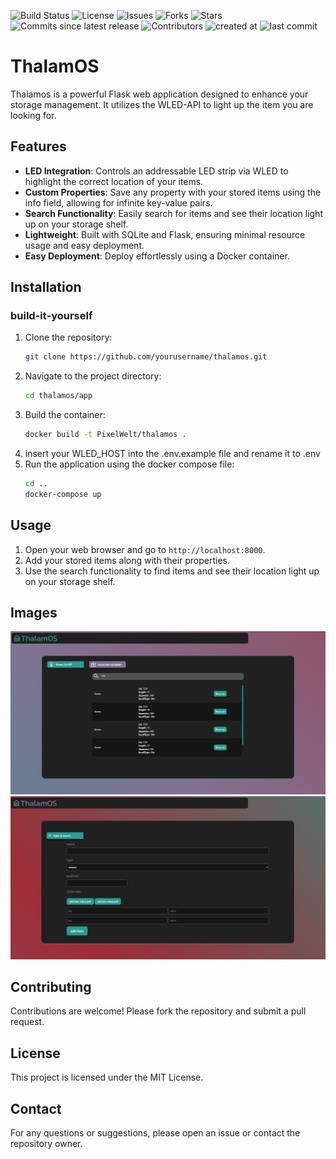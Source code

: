 ![Build Status](https://img.shields.io/github/workflow/status/PixelWelt/ThalamOS/docker.yml)
![License](https://img.shields.io/github/license/PixelWelt/ThalamOS)
![Issues](https://img.shields.io/github/issues/PixelWelt/ThalamOS)
![Forks](https://img.shields.io/github/forks/PixelWelt/ThalamOS)
![Stars](https://img.shields.io/github/stars/PixelWelt/ThalamOS)
![Commits since latest release](https://img.shields.io/github/commits-since/PixelWelt/ThalamOS/latest)
![Contributors](https://img.shields.io/github/contributors/PixelWelt/ThalamOS)
![created at](https://img.shields.io/github/created-at/PixelWelt/ThalamOS)
![last commit](https://img.shields.io/github/last-commit/PixelWelt/ThalamOS)
# ThalamOS
Thalamos is a powerful Flask web application designed to enhance your storage management. It utilizes the WLED-API to light up the item you are looking for.
## Features

- **LED Integration**: Controls an addressable LED strip via WLED to highlight the correct location of your items.
- **Custom Properties**: Save any property with your stored items using the info field, allowing for infinite key-value pairs.
- **Search Functionality**: Easily search for items and see their location light up on your storage shelf.
- **Lightweight**: Built with SQLite and Flask, ensuring minimal resource usage and easy deployment.
- **Easy Deployment**: Deploy effortlessly using a Docker container.

## Installation
### build-it-yourself
1. Clone the repository:
    ```bash
    git clone https://github.com/yourusername/thalamos.git
    ```
2. Navigate to the project directory:
    ```bash
    cd thalamos/app
    ```
3. Build the container:
    ```bash
    docker build -t PixelWelt/thalamos .
    ```
4. insert your WLED_HOST into the .env.example file and rename it to .env
5. Run the application using the docker compose file:
    ```bash
    cd ..
    docker-compose up
    ```

## Usage

1. Open your web browser and go to `http://localhost:8000`.
2. Add your stored items along with their properties.
3. Use the search functionality to find items and see their location light up on your storage shelf.

## Images
![home page](img/home-page.png)
![create Item page](img/createItem.png)

## Contributing

Contributions are welcome! Please fork the repository and submit a pull request.

## License

This project is licensed under the MIT License.

## Contact

For any questions or suggestions, please open an issue or contact the repository owner.
